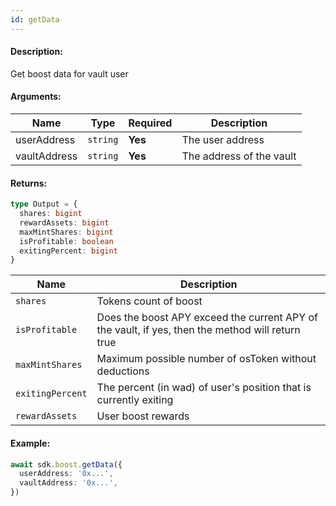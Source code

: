 ```yaml
---
id: getData
---
```


#### Description:

Get boost data for vault user

#### Arguments:

| Name         | Type     | Required | Description              |
|--------------|----------|----------|--------------------------|
| userAddress  | `string` | **Yes**  | The user address         | 
| vaultAddress | `string` | **Yes**  | The address of the vault | 

#### Returns:

```ts
type Output = {
  shares: bigint
  rewardAssets: bigint
  maxMintShares: bigint
  isProfitable: boolean
  exitingPercent: bigint
}
```

| Name             | Description                                                                                      |
|------------------|--------------------------------------------------------------------------------------------------|
| `shares`         | Tokens count of boost                                                                            |
| `isProfitable`   | Does the boost APY exceed the current APY of the vault, if yes, then the method will return true |
| `maxMintShares`  | Maximum possible number of osToken without deductions                                            |
| `exitingPercent` | The percent (in wad) of user's position that is currently exiting                                |
| `rewardAssets`   | User boost rewards                                                                               |

#### Example:

```ts
await sdk.boost.getData({
  userAddress: '0x...',
  vaultAddress: '0x...',
})
```
